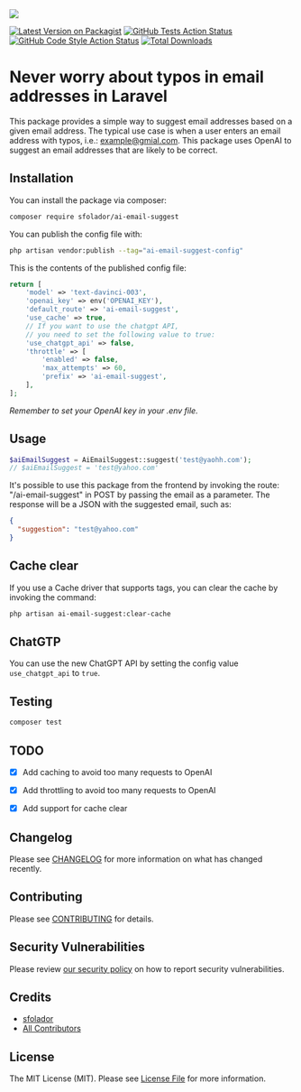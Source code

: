 <img src="https://banners.beyondco.de/AiEmailSuggest.png?theme=light&packageManager=composer+require&packageName=sfolador%2Fai-email-suggest&pattern=architect&style=style_2&description=Prevent+typos+in+user+email+addresses&md=1&showWatermark=1&fontSize=100px&images=https%3A%2F%2Flaravel.com%2Fimg%2Flogomark.min.svg&widths=450&heights=750">

[![Latest Version on Packagist](https://img.shields.io/packagist/v/sfolador/ai-email-suggest.svg?style=flat-square)](https://packagist.org/packages/sfolador/ai-email-suggest)
[![GitHub Tests Action Status](https://img.shields.io/github/actions/workflow/status/sfolador/ai-email-suggest/run-tests.yml?branch=main&label=tests&style=flat-square)](https://github.com/sfolador/ai-email-suggest/actions?query=workflow%3Arun-tests+branch%3Amain)
[![GitHub Code Style Action Status](https://img.shields.io/github/actions/workflow/status/sfolador/ai-email-suggest/fix-php-code-style-issues.yml?branch=main&label=code%20style&style=flat-square)](https://github.com/sfolador/ai-email-suggest/actions?query=workflow%3A"Fix+PHP+code+style+issues"+branch%3Amain)
[![Total Downloads](https://img.shields.io/packagist/dt/sfolador/ai-email-suggest.svg?style=flat-square)](https://packagist.org/packages/sfolador/ai-email-suggest)

# Never worry about typos in email addresses in Laravel

This package provides a simple way to suggest email addresses based on a given email address. The typical use case is
when a user enters an email address with typos, i.e.: example@gmial.com. 
This package uses OpenAI to suggest an email addresses that are likely to be correct.

## Installation

You can install the package via composer:

```bash
composer require sfolador/ai-email-suggest
```

You can publish the config file with:

```bash
php artisan vendor:publish --tag="ai-email-suggest-config"
```

This is the contents of the published config file:

```php
return [
    'model' => 'text-davinci-003',
    'openai_key' => env('OPENAI_KEY'),
    'default_route' => 'ai-email-suggest',
    'use_cache' => true,
    // If you want to use the chatgpt API,
    // you need to set the following value to true:
    'use_chatgpt_api' => false,
    'throttle' => [
        'enabled' => false,
        'max_attempts' => 60,
        'prefix' => 'ai-email-suggest',
    ],
];
```

*Remember to set your OpenAI key in your .env file.*

## Usage

```php
$aiEmailSuggest = AiEmailSuggest::suggest('test@yaohh.com');
// $aiEmailSuggest = 'test@yahoo.com'
```

It's possible to use this package from the frontend by invoking the route: "/ai-email-suggest" in POST by passing the email as a parameter.
The response will be a JSON with the suggested email, such as:

```json
{
  "suggestion": "test@yahoo.com"
}
```

## Cache clear

If you use a Cache driver that supports tags, you can clear the cache by invoking the command: 

```bash
php artisan ai-email-suggest:clear-cache
```

## ChatGTP 

You can use the new ChatGPT API by setting the config value `use_chatgpt_api` to `true`.

## Testing

```bash
composer test
```
## TODO

- [X] Add caching to avoid too many requests to OpenAI
- [X] Add throttling to avoid too many requests to OpenAI
- [X] Add support for cache clear


## Changelog

Please see [CHANGELOG](CHANGELOG.md) for more information on what has changed recently.

## Contributing

Please see [CONTRIBUTING](CONTRIBUTING.md) for details.

## Security Vulnerabilities

Please review [our security policy](../../security/policy) on how to report security vulnerabilities.

## Credits

- [sfolador](https://github.com/sfolador)
- [All Contributors](../../contributors)

## License

The MIT License (MIT). Please see [License File](LICENSE.md) for more information.
